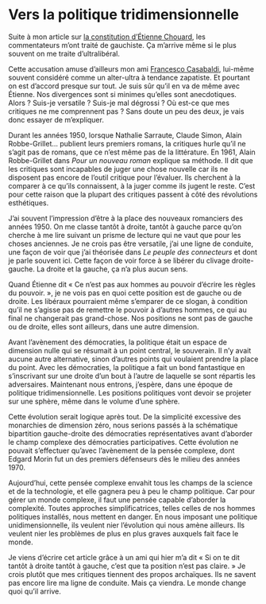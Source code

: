 # Vers la politique tridimensionnelle

Suite à mon article sur [la constitution d’Étienne Chouard](https://tcrouzet.com/2006/07/07/la-constitution-d%e2%80%99etienne-chouard/), les commentateurs m’ont traité de gauchiste. Ça m’arrive même si le plus souvent on me traite d’ultralibéral.

Cette accusation amuse d’ailleurs mon ami [Francesco Casabaldi](http://francescocasabaldi.typepad.com/), lui-même souvent considéré comme un alter-ultra à tendance zapatiste. Et pourtant on est d’accord presque sur tout. Je suis sûr qu’il en va de même avec Étienne. Nos divergences sont si minimes qu’elles sont anecdotiques. Alors ? Suis-je versatile ? Suis-je mal dégrossi ? Où est-ce que mes critiques ne me comprennent pas ? Sans doute un peu des deux, je vais donc essayer de m’expliquer.

Durant les années 1950, lorsque Nathalie Sarraute, Claude Simon, Alain Robbe-Grillet… publient leurs premiers romans, la critiques hurle qu’il ne s’agit pas de romans, que ce n’est même pas de la littérature. En 1961, Alain Robbe-Grillet dans *Pour un nouveau roman* explique sa méthode. Il dit que les critiques sont incapables de juger une chose nouvelle car ils ne disposent pas encore de l’outil critique pour l’évaluer. Ils cherchent à la comparer à ce qu’ils connaissent, à la juger comme ils jugent le reste. C’est pour cette raison que la plupart des critiques passent à côté des révolutions esthétiques.

J’ai souvent l’impression d’être à la place des nouveaux romanciers des années 1950. On me classe tantôt à droite, tantôt à gauche parce qu’on cherche à me lire suivant un prisme de lecture qui ne vaut que pour les choses anciennes. Je ne crois pas être versatile, j’ai une ligne de conduite, une façon de voir que j’ai théorisée dans *Le peuple des connecteurs* et dont je parle souvent ici. Cette façon de voir force à se libérer du clivage droite-gauche. La droite et la gauche, ça n’a plus aucun sens.

Quand Étienne dit « Ce n’est pas aux hommes au pouvoir d’écrire les règles du pouvoir. », je ne vois pas en quoi cette position est de gauche ou de droite. Les libéraux pourraient même s’emparer de ce slogan, à condition qu’il ne s’agisse pas de remettre le pouvoir à d’autres hommes, ce qui au final ne changerait pas grand-chose. Nos positions ne sont pas de gauche ou de droite, elles sont ailleurs, dans une autre dimension.

Avant l’avènement des démocraties, la politique était un espace de dimension nulle qui se résumait à un point central, le souverain. Il n’y avait aucune autre alternative, sinon d’autres points qui voulaient prendre la place du point. Avec les démocraties, la politique a fait un bond fantastique en s’inscrivant sur une droite d’un bout à l’autre de laquelle se sont répartis les adversaires. Maintenant nous entrons, j’espère, dans une époque de politique tridimensionnelle. Les positions politiques vont devoir se projeter sur une sphère, même dans le volume d’une sphère.

Cette évolution serait logique après tout. De la simplicité excessive des monarchies de dimension zéro, nous serions passés à la schématique bipartition gauche-droite des démocraties représentatives avant d’aborder le champ complexe des démocraties participatives. Cette évolution ne pouvait s’effectuer qu’avec l’avènement de la pensée complexe, dont Edgard Morin fut un des premiers défenseurs dès le milieu des années 1970.

Aujourd’hui, cette pensée complexe envahit tous les champs de la science et de la technologie, et elle gagnera peu à peu le champ politique. Car pour gérer un monde complexe, il faut une pensée capable d’aborder la complexité. Toutes approches simplificatrices, telles celles de nos hommes politiques installés, nous mettent en danger. En nous imposant une politique unidimensionnelle, ils veulent nier l’évolution qui nous amène ailleurs. Ils veulent nier les problèmes de plus en plus graves auxquels fait face le monde.

Je viens d’écrire cet article grâce à un ami qui hier m’a dit « Si on te dit tantôt à droite tantôt à gauche, c’est que ta position n’est pas claire. » Je crois plutôt que mes critiques tiennent des propos archaïques. Ils ne savent pas encore lire ma ligne de conduite. Mais ça viendra. Le monde change quoi qu’il arrive.